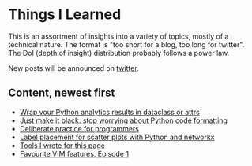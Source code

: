 # Things I Learned

This is an assortment of insights into a variety of topics, mostly of a technical nature. The format is "too short for a blog, too long for twitter". The DoI (depth of insight) distribution probably follows a power law.

New posts will be announced on [twitter](https://twitter.com/EberhardHansis).

## Content, newest first

* [Wrap your Python analytics results in dataclass or attrs](pages/attrs_dataclasses_results.md)
* [Just make it black: stop worrying about Python code formatting](pages/black_python.md)
* [Deliberate practice for programmers](pages/deliberate_practice_programmers.md)
* [Label placement for scatter plots with Python and networkx](pages/scatter_label_placement.md)
* [Tools I wrote for this page](pages/til_tooling.md)
* [Favourite VIM features, Episode 1](pages/favourite-vim-1.md)



